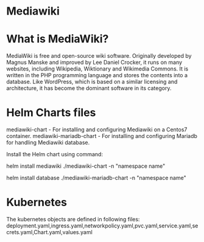 # Mediawiki

# What is MediaWiki?
MediaWiki is free and open-source wiki software. Originally developed by Magnus Manske and improved by Lee Daniel Crocker, it runs on many websites, including Wikipedia, Wiktionary and Wikimedia Commons. It is written in the PHP programming language and stores the contents into a database. Like WordPress, which is based on a similar licensing and architecture, it has become the dominant software in its category.

# Helm Charts files
mediawiki-chart - For installing and configuring Mediawiki on a Centos7 container.
mediawiki-mariadb-chart - For installing and configuring Mariadb for handling Mediawiki database.

Install the Helm chart using command:

helm install mediawiki ./mediawiki-chart -n "namespace name"

helm install database ./mediawiki-mariadb-chart -n "namespace name"

# Kubernetes
The kubernetes objects are defined in following files: deployment.yaml,ingress.yaml,networkpolicy.yaml,pvc.yaml,service.yaml,secrets.yaml,Chart.yaml,values.yaml

